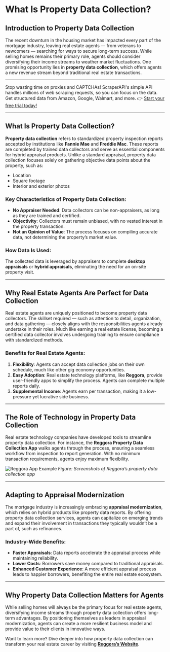 # What Is Property Data Collection?

## Introduction to Property Data Collection

The recent downturn in the housing market has impacted every part of the mortgage industry, leaving real estate agents — from veterans to newcomers — searching for ways to secure long-term success. While selling homes remains their primary role, agents should consider diversifying their income streams to weather market fluctuations. One promising opportunity lies in **property data collection**, which offers agents a new revenue stream beyond traditional real estate transactions.

---

Stop wasting time on proxies and CAPTCHAs! ScraperAPI's simple API handles millions of web scraping requests, so you can focus on the data. Get structured data from Amazon, Google, Walmart, and more. 👉 [Start your free trial today!](https://bit.ly/Scraperapi)

---

## What Is Property Data Collection?

**Property data collection** refers to standardized property inspection reports accepted by institutions like **Fannie Mae** and **Freddie Mac**. These reports are completed by trained data collectors and serve as essential components for hybrid appraisal products. Unlike a standard appraisal, property data collection focuses solely on gathering objective data points about the property, such as:

- Location
- Square footage
- Interior and exterior photos

### Key Characteristics of Property Data Collection:
- **No Appraiser Needed**: Data collectors can be non-appraisers, as long as they are trained and certified.
- **Objectivity**: Collectors must remain unbiased, with no vested interest in the property transaction.
- **Not an Opinion of Value**: The process focuses on compiling accurate data, not determining the property’s market value.

### How Data Is Used:
The collected data is leveraged by appraisers to complete **desktop appraisals** or **hybrid appraisals**, eliminating the need for an on-site property visit.

---

## Why Real Estate Agents Are Perfect for Data Collection

Real estate agents are uniquely positioned to become property data collectors. The skillset required — such as attention to detail, organization, and data gathering — closely aligns with the responsibilities agents already undertake in their roles. Much like earning a real estate license, becoming a certified data collector involves undergoing training to ensure compliance with standardized methods.

### Benefits for Real Estate Agents:
1. **Flexibility**: Agents can accept data collection jobs on their own schedule, much like other gig economy opportunities.
2. **Easy Adoption**: Real estate technology platforms, like **Reggora**, provide user-friendly apps to simplify the process. Agents can complete multiple reports daily.
3. **Supplemental Income**: Agents earn per transaction, making it a low-pressure yet lucrative side business.

---

## The Role of Technology in Property Data Collection

Real estate technology companies have developed tools to streamline property data collection. For instance, the **Reggora Property Data Collection App** walks agents through the process, ensuring a seamless workflow from inspection to report generation. With no minimum transaction requirements, agents enjoy maximum flexibility.

![Reggora App Example](https://uploads-ssl.webflow.com/624cf0cebe6e363bbbffede1/63937d449e5ec4453b51ded2_reggora-property-data-collection-app-inspection-screenshots.png)
*Figure: Screenshots of Reggora’s property data collection app*

---

## Adapting to Appraisal Modernization

The mortgage industry is increasingly embracing **appraisal modernization**, which relies on hybrid products like property data reports. By offering property data collection services, agents can capitalize on emerging trends and expand their involvement in transactions they typically wouldn’t be a part of, such as refinances.

### Industry-Wide Benefits:
- **Faster Appraisals**: Data reports accelerate the appraisal process while maintaining reliability.
- **Lower Costs**: Borrowers save money compared to traditional appraisals.
- **Enhanced Customer Experience**: A more efficient appraisal process leads to happier borrowers, benefiting the entire real estate ecosystem.

---

## Why Property Data Collection Matters for Agents

While selling homes will always be the primary focus for real estate agents, diversifying income streams through property data collection offers long-term advantages. By positioning themselves as leaders in appraisal modernization, agents can create a more resilient business model and provide value to their clients in innovative ways.

Want to learn more? Dive deeper into how property data collection can transform your real estate career by visiting **[Reggora’s Website](https://www.reggora.com/blog/a-new-revenue-stream-for-real-estate-agents-property-data-collection)**.
